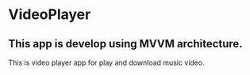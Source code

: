 # VideoPlayer
## This app is develop using MVVM architecture.
This is video player app for play and download music video.
